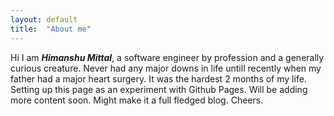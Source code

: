 ```yaml
---
layout: default
title:  "About me"
---
```


Hi I am ___Himanshu Mittal___, a software engineer by profession and a generally curious creature. Never had any major downs in life untill recently when my father had a major heart surgery. It was the hardest 2 months of my life. 
Setting up this page as an experiment with Github Pages. Will be adding more content soon. Might make it a full fledged blog.
Cheers.
